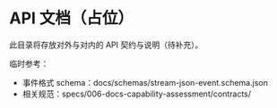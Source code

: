 # API 文档（占位）

此目录将存放对外与对内的 API 契约与说明（待补充）。

临时参考：

- 事件格式 schema：docs/schemas/stream-json-event.schema.json
- 相关规范：specs/006-docs-capability-assessment/contracts/
